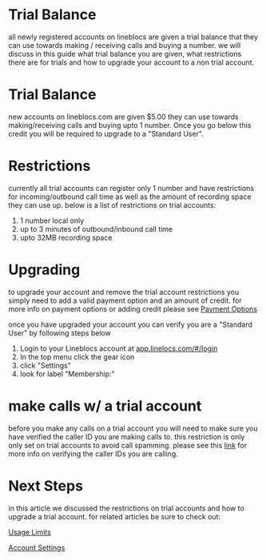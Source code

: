 # Trial Balance

all newly registered accounts on lineblocs are given a trial balance that they can use towards making / receiving calls and buying a number. we will discuss in this guide what trial balance you are given, what restrictions there are for trials and how to upgrade your account to a non trial account.

# Trial Balance

new accounts on lineblocs.com are given $5.00 they can use towards making/receiving calls and buying upto 1 number. Once you go below this credit you will be required to upgrade to a "Standard User".

# Restrictions

currently all trial accounts can register only 1 number and have restrictions for incoming/outbound call time as well as the amount of recording space they can use up. below is a list of restrictions on trial accounts:

1. 1 number local only
2. up to 3 minutes of outbound/inbound call time
3. upto 32MB recording space

# Upgrading

to upgrade your account and remove the trial account restrictions you simply need to add a valid payment option and an amount of credit. for more info on payment options or adding credit please see [Payment Options](http:///lineblocs.com/resources/billing-and-pricing/payment-options)

once you have upgraded your account you can verify you are a "Standard User" by following steps below

1. Login to your Lineblocs account at [app.linelocs.com/#/login](http://app.lineblocs.com/#/login)
2. In the top menu click the gear icon
3. click "Settings"
4. look for label "Membership:"

# make calls w/ a trial account

before you make any calls on a trial account you will need to make sure you have verified the caller ID you are making calls to. this restriction is only only set on trial accounts to avoid call spamming. please see this [link](http://lineblocs.com/resources/other-topics/verify-callerid) for more info on verifying the caller IDs you are calling.

# Next Steps

in this article we discussed the restrictions on trial accounts and how to upgrade a trial account. for related articles be sure to check out:

[Usage Limits](http://lineblocs.com/resources/other-topics/usage-limits)

[Account Settings](http://lineblocs.com/resources/other-topics/account-settings)
